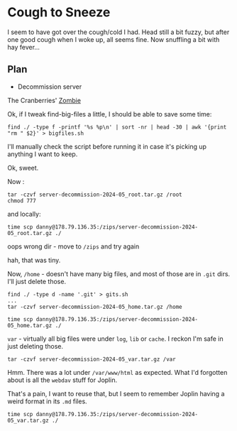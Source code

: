 # Cough to Sneeze

I seem to have got over the cough/cold I had. Head still a bit fuzzy, but after one good cough when I woke up, all seems fine. Now snuffling a bit with hay fever...

## Plan

- Decommission server

The Cranberries' [Zombie](https://genius.com/The-cranberries-zombie-lyrics)

Ok, if I tweak find-big-files a little, I should be able to save some time:

```
find ./ -type f -printf '%s %p\n' | sort -nr | head -30 | awk '{print "rm " $2}' > bigfiles.sh
```

I'll manually check the script before running it in case it's picking up anything I want to keep.

Ok, sweet.

Now :

```
tar -czvf server-decommission-2024-05_root.tar.gz /root
chmod 777
```

and locally:

```
time scp danny@178.79.136.35:/zips/server-decommission-2024-05_root.tar.gz ./
```

oops
wrong dir - move to `/zips` and try again

hah, that was tiny.

Now, `/home` - doesn't have many big files, and most of those are in `.git` dirs. I'll just delete those.

```
find ./ -type d -name '.git' > gits.sh
...
tar -czvf server-decommission-2024-05_home.tar.gz /home
```

```
time scp danny@178.79.136.35:/zips/server-decommission-2024-05_home.tar.gz ./
```

`var` - virtually all big files were under `log`, `lib` or `cache`. I reckon I'm safe in just deleting those.

```
tar -czvf server-decommission-2024-05_var.tar.gz /var
```

Hmm. There was a lot under `/var/www/html` as expected. What I'd forgotten about is all the `webdav` stuff for Joplin.

That's a pain, I want to reuse that, but I seem to remember Joplin having a weird format in its `.md` files.

```
time scp danny@178.79.136.35:/zips/server-decommission-2024-05_var.tar.gz ./
```
